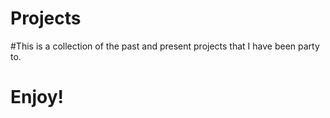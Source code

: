 # Projects

#This is a collection of the past and present projects that I have been party to.

# Enjoy!
